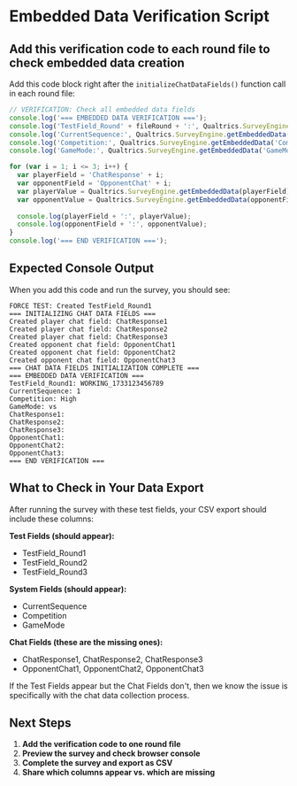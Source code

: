 # Embedded Data Verification Script

## Add this verification code to each round file to check embedded data creation

Add this code block right after the `initializeChatDataFields()` function call in each round file:

```javascript
// VERIFICATION: Check all embedded data fields
console.log('=== EMBEDDED DATA VERIFICATION ===');
console.log('TestField_Round' + fileRound + ':', Qualtrics.SurveyEngine.getEmbeddedData('TestField_Round' + fileRound));
console.log('CurrentSequence:', Qualtrics.SurveyEngine.getEmbeddedData('CurrentSequence'));
console.log('Competition:', Qualtrics.SurveyEngine.getEmbeddedData('Competition'));
console.log('GameMode:', Qualtrics.SurveyEngine.getEmbeddedData('GameMode'));

for (var i = 1; i <= 3; i++) {
  var playerField = 'ChatResponse' + i;
  var opponentField = 'OpponentChat' + i;
  var playerValue = Qualtrics.SurveyEngine.getEmbeddedData(playerField);
  var opponentValue = Qualtrics.SurveyEngine.getEmbeddedData(opponentField);
  
  console.log(playerField + ':', playerValue);
  console.log(opponentField + ':', opponentValue);
}
console.log('=== END VERIFICATION ===');
```

## Expected Console Output

When you add this code and run the survey, you should see:

```
FORCE TEST: Created TestField_Round1
=== INITIALIZING CHAT DATA FIELDS ===
Created player chat field: ChatResponse1
Created player chat field: ChatResponse2
Created player chat field: ChatResponse3
Created opponent chat field: OpponentChat1
Created opponent chat field: OpponentChat2
Created opponent chat field: OpponentChat3
=== CHAT DATA FIELDS INITIALIZATION COMPLETE ===
=== EMBEDDED DATA VERIFICATION ===
TestField_Round1: WORKING_1733123456789
CurrentSequence: 1
Competition: High
GameMode: vs
ChatResponse1: 
ChatResponse2: 
ChatResponse3: 
OpponentChat1: 
OpponentChat2: 
OpponentChat3: 
=== END VERIFICATION ===
```

## What to Check in Your Data Export

After running the survey with these test fields, your CSV export should include these columns:

**Test Fields (should appear):**
- TestField_Round1
- TestField_Round2  
- TestField_Round3

**System Fields (should appear):**
- CurrentSequence
- Competition
- GameMode

**Chat Fields (these are the missing ones):**
- ChatResponse1, ChatResponse2, ChatResponse3
- OpponentChat1, OpponentChat2, OpponentChat3

If the Test Fields appear but the Chat Fields don't, then we know the issue is specifically with the chat data collection process.

## Next Steps

1. **Add the verification code to one round file**
2. **Preview the survey and check browser console**
3. **Complete the survey and export as CSV**
4. **Share which columns appear vs. which are missing**
